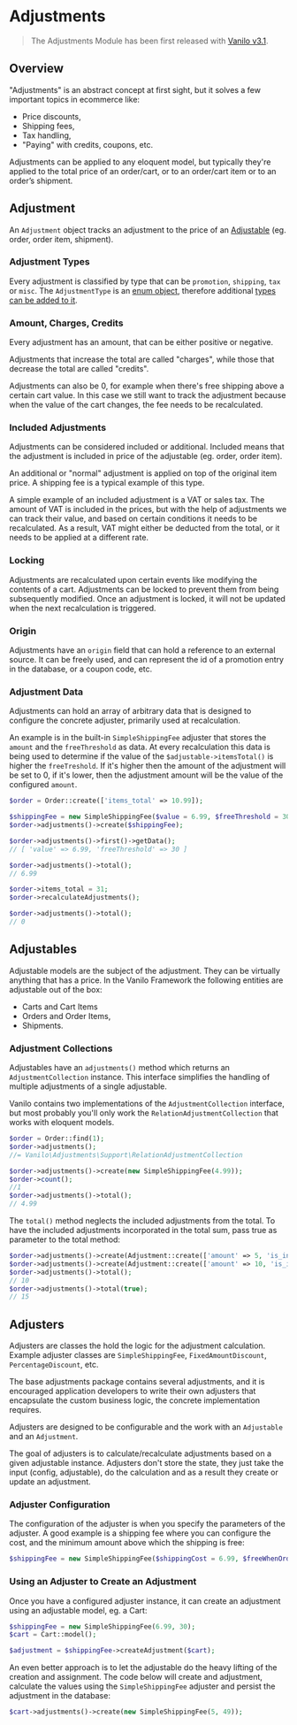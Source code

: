 # Adjustments

> The Adjustments Module has been first released with [Vanilo v3.1](releases.md).

## Overview

"Adjustments" is an abstract concept at first sight, but it solves a few
important topics in ecommerce like:

- Price discounts,
- Shipping fees,
- Tax handling,
- "Paying" with credits, coupons, etc.

Adjustments can be applied to any eloquent model, but typically they're
applied to the total price of an order/cart, or to an order/cart item or
to an order’s shipment.

## Adjustment

An `Adjustment` object tracks an adjustment to the price of an
[Adjustable](#adjustables) (eg. order, order item, shipment).

### Adjustment Types

Every adjustment is classified by type that can be `promotion`,
`shipping`, `tax` or `misc`. The `AdjustmentType` is an
[enum object](enums.md), therefore additional
[types can be added to it](enums.md#customizing-enums).

### Amount, Charges, Credits

Every adjustment has an amount, that can be either positive or negative.

Adjustments that increase the total are called "charges", while those
that decrease the total are called "credits".

Adjustments can also be 0, for example when there's free shipping above
a certain cart value. In this case we still want to track the adjustment
because when the value of the cart changes, the fee needs to be
recalculated.

### Included Adjustments

Adjustments can be considered included or additional. Included means
that the adjustment is included in price of the adjustable
(eg. order, order item).

An additional or "normal" adjustment is applied on top of the original
item price. A shipping fee is a typical example of this type.

A simple example of an included adjustment is a VAT or sales tax.
The amount of VAT is included in the prices, but with the help of
adjustments we can track their value, and based on certain conditions
it needs to be recalculated. As a result, VAT might either be deducted
from the total, or it needs to be applied at a different rate.

### Locking

Adjustments are recalculated upon certain events like modifying the
contents of a cart. Adjustments can be locked to prevent them from being
subsequently modified. Once an adjustment is locked, it will not be
updated when the next recalculation is triggered.

### Origin

Adjustments have an `origin` field that can hold a reference to an
external source. It can be freely used, and can represent the id of a
promotion entry in the database, or a coupon code, etc.

### Adjustment Data

Adjustments can hold an array of arbitrary data that is designed to
configure the concrete adjuster, primarily used at recalculation.

An example is in the built-in `SimpleShippingFee` adjuster that stores
the `amount` and the `freeThreshold` as data. At every recalculation
this data is being used to determine if the value of the
`$adjustable->itemsTotal()` is higher the `freeTreshold`. If it's higher
then the amount of the adjustment will be set to 0, if it's lower, then
the adjustment amount will be the value of the configured `amount`.

```php
$order = Order::create(['items_total' => 10.99]);

$shippingFee = new SimpleShippingFee($value = 6.99, $freeThreshold = 30);
$order->adjustments()->create($shippingFee);

$order->adjustments()->first()->getData();
// [ 'value' => 6.99, 'freeThreshold' => 30 ]

$order->adjustments()->total();
// 6.99

$order->items_total = 31;
$order->recalculateAdjustments();

$order->adjustments()->total();
// 0
```

## Adjustables

Adjustable models are the subject of the adjustment. They can be
virtually anything that has a price. In the Vanilo Framework the
following entities are adjustable out of the box:

- Carts and Cart Items
- Orders and Order Items,
- Shipments.

### Adjustment Collections

Adjustables have an `adjustments()` method which returns an `AdjustmentCollection` instance.
This interface simplifies the handling of multiple adjustments of a single adjustable.

Vanilo contains two implementations of the `AdjustmentCollection` interface, but most probably
you'll only work the `RelationAdjustmentCollection` that works with eloquent models.

```php
$order = Order::find(1);
$order->adjustments();
//= Vanilo\Adjustments\Support\RelationAdjustmentCollection

$order->adjustments()->create(new SimpleShippingFee(4.99));
$order->count();
//1
$order->adjustments()->total();
// 4.99
```

The `total()` method neglects the included adjustments from the total.
To have the included adjustments incorporated in the total sum, pass true as parameter to the total method:

```php
$order->adjustments()->create(Adjustment::create(['amount' => 5, 'is_included' => true]));
$order->adjustments()->create(Adjustment::create(['amount' => 10, 'is_included' => false]));
$order->adjustments()->total();
// 10
$order->adjustments()->total(true);
// 15
```

## Adjusters

Adjusters are classes the hold the logic for the adjustment calculation.
Example adjuster classes are `SimpleShippingFee`, `FixedAmountDiscount`,
`PercentageDiscount`, etc.

The base adjustments package contains several adjustments, and it is
encouraged application developers to write their own adjusters that
encapsulate the custom business logic, the concrete implementation
requires.

Adjusters are designed to be configurable and the work with an
`Adjustable` and an `Adjustment`.

The goal of adjusters is to calculate/recalculate adjustments based on
a given adjustable instance. Adjusters don't store the state, they just
take the input (config, adjustable), do the calculation and as a result
they create or update an adjustment.

### Adjuster Configuration

The configuration of the adjuster is when you specify the parameters of
the adjuster. A good example is a shipping fee where you can configure
the cost, and the minimum amount above which the shipping is free:

```php
$shippingFee = new SimpleShippingFee($shippingCost = 6.99, $freeWhenOrderValueIsMoreThan = 30);
```

### Using an Adjuster to Create an Adjustment

Once you have a configured adjuster instance, it can create an
adjustment using an adjustable model, eg. a Cart:

```php
$shippingFee = new SimpleShippingFee(6.99, 30);
$cart = Cart::model();

$adjustment = $shippingFee->createAdjustment($cart);
```

An even better approach is to let the adjustable do the heavy lifting of
the creation and assignment. The code below will create and adjustment,
calculate the values using the `SimpleShippingFee` adjuster and persist
the adjustment in the database:

```php
$cart->adjustments()->create(new SimpleShippingFee(5, 49));
```
